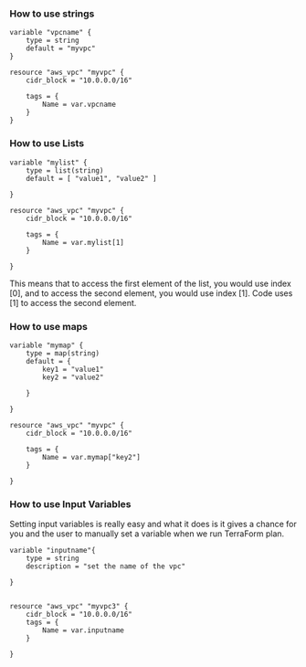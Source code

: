 ### How to use strings 

```
variable "vpcname" {
    type = string
    default = "myvpc"
}

resource "aws_vpc" "myvpc" {
    cidr_block = "10.0.0.0/16"

    tags = {
        Name = var.vpcname
    }
}
```


### How to use Lists

```
variable "mylist" {
    type = list(string)
    default = [ "value1", "value2" ]
  
}

resource "aws_vpc" "myvpc" {
    cidr_block = "10.0.0.0/16"

    tags = {
        Name = var.mylist[1]
    }
  
}
```
This means that to access the first element of the list, you would use index [0], and to access the second element, you would use index [1].
Code uses [1] to access the second element.

### How to use maps

```
variable "mymap" {
    type = map(string)
    default = {
        key1 = "value1"
        key2 = "value2"

    }
  
}

resource "aws_vpc" "myvpc" {
    cidr_block = "10.0.0.0/16"

    tags = {
        Name = var.mymap["key2"]
    }
  
}
```


### How to use Input Variables
Setting input variables is really easy and what it does is it gives a chance for you and the user to manually set a variable when we run TerraForm plan.

```
variable "inputname"{
    type = string
    description = "set the name of the vpc"

}


resource "aws_vpc" "myvpc3" {
    cidr_block = "10.0.0.0/16"
    tags = {
        Name = var.inputname
    }
  
}

```
